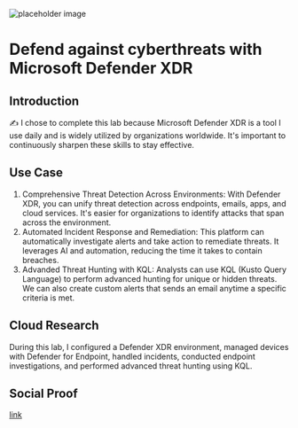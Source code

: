 ![placeholder image](https://learn.microsoft.com/training/achievements/m365-defender-introduction-social.png)

# Defend against cyberthreats with Microsoft Defender XDR

## Introduction

✍️ I chose to complete this lab because Microsoft Defender XDR is a tool I use daily and is widely utilized by organizations worldwide. It's important to continuously sharpen these skills to stay effective.

## Use Case

1. Comprehensive Threat Detection Across Environments: With Defender XDR, you can unify threat detection across endpoints, emails, apps, and cloud services. It's easier for organizations to identify attacks that span across the environment.
2. Automated Incident Response and Remediation: This platform can automatically investigate alerts and take action to remediate threats. It leverages AI and automation, reducing the time it takes to contain breaches.
3. Advanded Threat Hunting with KQL: Analysts can use KQL (Kusto Query Language) to perform advanced hunting for unique or hidden threats. We can also create custom alerts that sends an email anytime a specific criteria is met.

## Cloud Research

During this lab, I configured a Defender XDR environment, managed devices with Defender for Endpoint, handled incidents, conducted endpoint investigations, and performed advanced threat hunting using KQL.

## Social Proof

[link](link)
